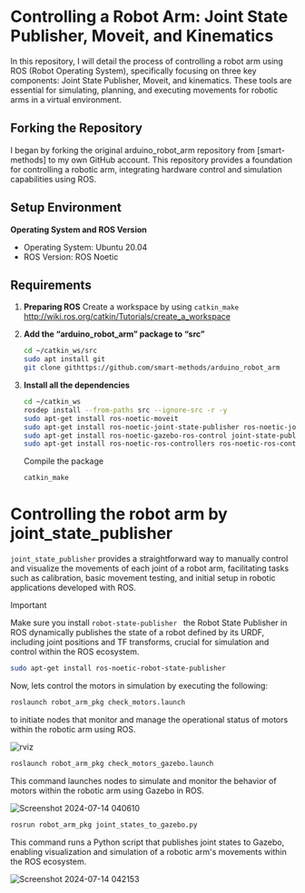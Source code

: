 # Controlling a Robot Arm: Joint State Publisher, Moveit, and Kinematics

In this repository, I will detail the process of controlling a robot arm using ROS (Robot Operating System), specifically focusing on three key components: Joint State Publisher, Moveit, and kinematics. These tools are essential for simulating, planning, and executing movements for robotic arms in a virtual environment.

## Forking the Repository
I began by forking the original arduino_robot_arm repository from [smart-methods] to my own GitHub account. This repository provides a foundation for controlling a robotic arm, integrating hardware control and simulation capabilities using ROS.

## Setup Environment
**Operating System and ROS Version**
- Operating System: Ubuntu 20.04
- ROS Version: ROS Noetic

## Requirements
1. **Preparing ROS**
   Create a workspace by using ```catkin_make``` http://wiki.ros.org/catkin/Tutorials/create_a_workspace
   
2. **Add the “arduino_robot_arm” package to “src”**
   ~~~bash
   cd ~/catkin_ws/src
   sudo apt install git
   git clone githttps://github.com/smart-methods/arduino_robot_arm
   ~~~
3. **Install all the dependencies**
   ~~~bash
   cd ~/catkin_ws
   rosdep install --from-paths src --ignore-src -r -y
   sudo apt-get install ros-noetic-moveit
   sudo apt-get install ros-noetic-joint-state-publisher ros-noetic-joint-state-publisher-gui
   sudo apt-get install ros-noetic-gazebo-ros-control joint-state-publisher
   sudo apt-get install ros-noetic-ros-controllers ros-noetic-ros-control
   ~~~
   Compile the package
   ~~~bash
   catkin_make
   ~~~
# Controlling the robot arm by joint_state_publisher

```joint_state_publisher``` provides a straightforward way to manually control and visualize the movements of each joint of a robot arm, facilitating tasks such as calibration, basic movement testing, and initial setup in robotic applications developed with ROS.

> [!IMPORTANT]
> Make sure you install ```robot-state-publisher ``` the Robot State Publisher in ROS dynamically publishes the state of a robot defined by its URDF, including joint positions and TF transforms, crucial for simulation and control within the ROS ecosystem.
> ~~~bash
> sudo apt-get install ros-noetic-robot-state-publisher
> ~~~

Now, lets control the motors in simulation by executing the following:

~~~bash
roslaunch robot_arm_pkg check_motors.launch
~~~
to initiate nodes that monitor and manage the operational status of motors within the robotic arm using ROS.

![rviz](https://github.com/user-attachments/assets/6d913273-3587-4f8b-87ba-430c4b9f9557)

~~~bash
roslaunch robot_arm_pkg check_motors_gazebo.launch
~~~

This command launches nodes to simulate and monitor the behavior of motors within the robotic arm using Gazebo in ROS.

![Screenshot 2024-07-14 040610](https://github.com/user-attachments/assets/e3155b9a-3317-4687-9341-c72988961443)

~~~bash
rosrun robot_arm_pkg joint_states_to_gazebo.py
~~~

This command runs a Python script that publishes joint states to Gazebo, enabling visualization and simulation of a robotic arm's movements within the ROS ecosystem.

![Screenshot 2024-07-14 042153](https://github.com/user-attachments/assets/f3c3ec80-1b39-49b5-a772-ebc791937783)







